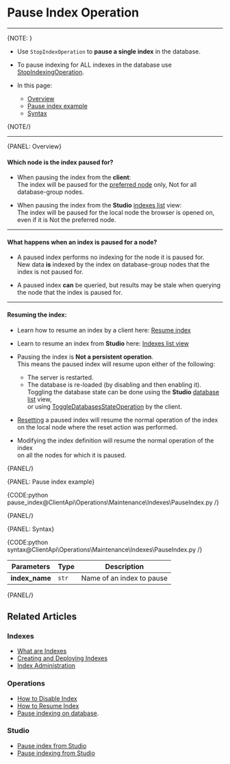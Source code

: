 # Pause Index Operation

---

{NOTE: }

* Use `StopIndexOperation` to **pause a single index** in the database.

* To pause indexing for ALL indexes in the database use [StopIndexingOperation](../../../../client-api/operations/maintenance/indexes/stop-indexing).

* In this page:
    * [Overview](../../../../client-api/operations/maintenance/indexes/stop-index#overview)
    * [Pause index example](../../../../client-api/operations/maintenance/indexes/stop-index#pause-index-example)
    * [Syntax](../../../../client-api/operations/maintenance/indexes/stop-index#syntax)

{NOTE/}

---

{PANEL: Overview}

#### Which node is the index paused for?

* When pausing the index from the **client**:  
  The index will be paused for the [preferred node](../../../../client-api/configuration/load-balance/overview#the-preferred-node) only, 
  Not for all database-group nodes.

* When pausing the index from the **Studio** [indexes list](../../../../studio/database/indexes/indexes-list-view#indexes-list-view---actions) view:  
  The index will be paused for the local node the browser is opened on, even if it is Not the preferred node.

---

#### What happens when an index is paused for a node?

* A paused index performs no indexing for the node it is paused for.  
  New data **is** indexed by the index on database-group nodes that the index is not paused for.

* A paused index **can** be queried, but results may be stale when querying the node that the index is paused for.

---

#### Resuming the index:

* Learn how to resume an index by a client here: [Resume index](../../../../client-api/operations/maintenance/indexes/start-index)  

* Learn to resume an index from **Studio** here: [Indexes list view](../../../../studio/database/indexes/indexes-list-view#indexes-list-view---actions)  

* Pausing the index is **Not a persistent operation**.  
  This means the paused index will resume upon either of the following:
    * The server is restarted.
    * The database is re-loaded (by disabling and then enabling it).  
      Toggling the database state can be done using the **Studio** [database list](../../../../studio/database/databases-list-view#database-actions) view,  
      or using [ToggleDatabasesStateOperation](../../../../client-api/operations/server-wide/toggle-databases-state) by the client.

* [Resetting](../../../../client-api/operations/maintenance/indexes/reset-index) a paused index will resume the normal operation of the index  
  on the local node where the reset action was performed.

* Modifying the index definition will resume the normal operation of the index  
  on all the nodes for which it is paused.

{PANEL/}

{PANEL: Pause index example}

{CODE:python pause_index@ClientApi\Operations\Maintenance\Indexes\PauseIndex.py /}

{PANEL/}

{PANEL: Syntax}

{CODE:python syntax@ClientApi\Operations\Maintenance\Indexes\PauseIndex.py /}

| Parameters | Type | Description |
| - | - | - |
| **index_name** | `str` | Name of an index to pause |

{PANEL/}

## Related Articles

### Indexes

- [What are Indexes](../../../../indexes/what-are-indexes)
- [Creating and Deploying Indexes](../../../../indexes/creating-and-deploying)
- [Index Administration](../../../../indexes/index-administration)

### Operations

- [How to Disable Index](../../../../client-api/operations/maintenance/indexes/disable-index)
- [How to Resume Index](../../../../client-api/operations/maintenance/indexes/start-index)
- [Pause indexing on database](../../../../client-api/operations/maintenance/indexes/stop-indexing).

### Studio

- [Pause index from Studio](../../../../studio/database/indexes/indexes-list-view#indexes-list-view---actions)
- [Pause indexing from Studio](../../../../studio/database/databases-list-view#more-actions)
